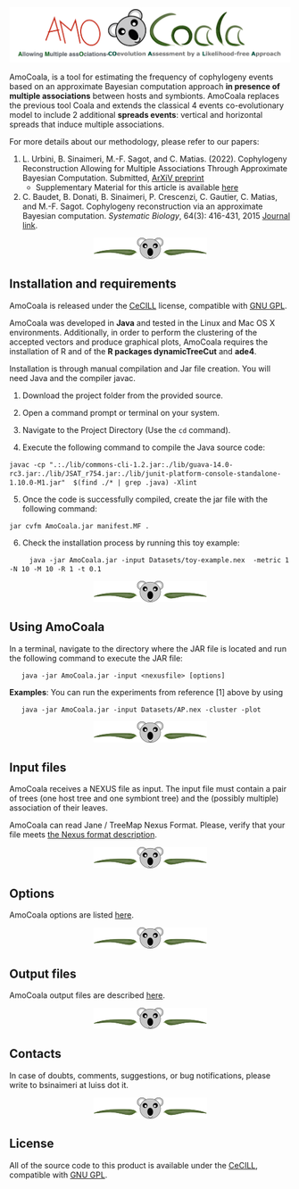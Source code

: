 <img title="AmoCoale" alt="" src="/images/Logo_AmoCoala.png">

AmoCoala, is a tool for estimating the frequency of cophylogeny events based on an approximate Bayesian computation approach **in presence of multiple associations** between hosts and symbionts.  AmoCoala replaces the previous tool Coala and extends the classical 4 events
co-evolutionary model to include 2 additional **spreads events**: vertical and horizontal spreads that induce multiple associations. 


For more details about our methodology, please refer to our papers:

1. L. Urbini, B. Sinaimeri, M.-F. Sagot, and C. Matias. (2022). Cophylogeny Reconstruction Allowing for Multiple Associations Through Approximate Bayesian Computation. Submitted, [ArXiV preprint](https://arxiv.org/abs/2205.11084) 
 	- Supplementary Material for this article is available [here](Docs/AmoCoala_SuppMat.pdf)
2. C. Baudet, B. Donati, B. Sinaimeri, P. Crescenzi, C. Gautier, C. Matias, and M.-F. Sagot. Cophylogeny reconstruction via an approximate Bayesian computation. *Systematic Biology*, 64(3): 416-431, 2015 [Journal link](https://doi.org/10.1093/sysbio/syu129).

<p align="center">
<img title="AmoCoale" alt="" src="images/hr.png">
</p>


## Installation and requirements 

AmoCoala is released under the  [CeCILL](http://www.cecill.info/) license, compatible with [GNU GPL](http://www.gnu.org/licenses/gpl-3.0.html).

AmoCoala was developed in **Java** and tested in the Linux and Mac OS X environments. Additionally, in order to perform the clustering of the accepted vectors and produce graphical plots, AmoCoala requires the installation of R and of the **R packages dynamicTreeCut** and **ade4**.

Installation is through manual compilation and Jar file creation. You will need Java and the compiler javac.


1. Download the project folder from the provided source.

2. Open a command prompt or terminal on your system.

3. Navigate to the Project Directory (Use the `cd` command).
   
4. Execute the following command to compile the Java source code:

```  
javac -cp ".:./lib/commons-cli-1.2.jar:./lib/guava-14.0-rc3.jar:./lib/JSAT_r754.jar:./lib/junit-platform-console-standalone-1.10.0-M1.jar"  $(find ./* | grep .java) -Xlint
```

5. Once the code is successfully compiled, create the jar file with the following command:

```
jar cvfm AmoCoala.jar manifest.MF .
```

6. Check the installation process by running this toy example:
```
     java -jar AmoCoala.jar -input Datasets/toy-example.nex  -metric 1 -N 10 -M 10 -R 1 -t 0.1
```


<p align="center">
<img title="AmoCoale" alt="" src="images/hr.png">
</p>

## Using AmoCoala

In a terminal, navigate to the directory where the JAR file is located and run the following command to execute the JAR file:
```
   java -jar AmoCoala.jar -input <nexusfile> [options]
```

**Examples**: You can run the experiments from reference [1] above by using
```
   java -jar AmoCoala.jar -input Datasets/AP.nex -cluster -plot
```

<p align="center">
<img title="AmoCoale" alt="" src="images/hr.png">
</p>


## Input files 
AmoCoala receives a NEXUS file as input. The input file must contain a pair of trees (one host tree and one symbiont tree) and the (possibly multiple) association of their leaves. 
 
AmoCoala can read Jane / TreeMap Nexus Format. Please, verify that your file meets [the Nexus format description](Docs/AmoCoala_input.md). 

<p align="center">
<img title="AmoCoale" alt="" src="images/hr.png">
</p>


## Options 
AmoCoala options are listed [here](Docs/AmoCoala_options.md). 


<p align="center">
<img title="AmoCoale" alt="" src="images/hr.png">
</p>


## Output files 
AmoCoala output files are described [here](Docs/AmoCoala_outputs.md). 



<p align="center">
<img title="AmoCoale" alt="" src="images/hr.png">
</p>

## Contacts  
In case of doubts, comments, suggestions, or bug notifications, please write to bsinaimeri at luiss dot it. 

<p align="center">
<img title="AmoCoale" alt="" src="images/hr.png">
</p>

## License
All of the source code to this product is available under the [CeCILL](http://www.cecill.info/), compatible with [GNU GPL](http://www.gnu.org/licenses/gpl-3.0.html).

